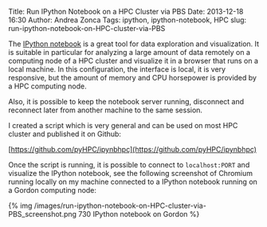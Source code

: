 Title: Run IPython Notebook on a HPC Cluster via PBS
Date: 2013-12-18 16:30
Author: Andrea Zonca
Tags: ipython, ipython-notebook, HPC
slug: run-ipython-notebook-on-HPC-cluster-via-PBS

The [IPython notebook](http://ipython.org/notebook.html) is a great tool for data exploration
and visualization.
It is suitable in particular for analyzing a large amount of data remotely on a computing node
of a HPC cluster and visualize it in a browser that runs on a local machine.
In this configuration, the interface is local, it is very responsive, but the amount of memory
and CPU horsepower is provided by a HPC computing node.

Also, it is possible to keep the notebook server running, disconnect and reconnect later from
another machine to the same session.

I created a script which is very general and can be used on most HPC cluster and published it on Github:

[https://github.com/pyHPC/ipynbhpc](https://github.com/pyHPC/ipynbhpc)

Once the script is running, it is possible to connect to `localhost:PORT` and visualize the 
IPython notebook, see the following screenshot of Chromium running locally on my machine
connected to a IPython notebook running on a Gordon computing node:

{% img /images/run-ipython-notebook-on-HPC-cluster-via-PBS_screenshot.png 730 IPython notebook on Gordon %}
